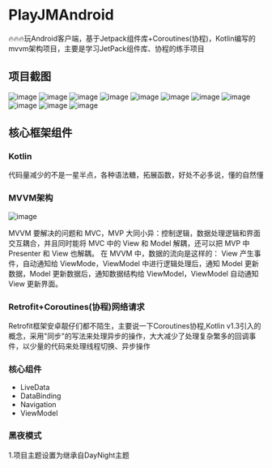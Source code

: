 # PlayJMAndroid
:fire::fire::fire:玩Android客户端，基于Jetpack组件库+Coroutines(协程)，Kotlin编写的mvvm架构项目，主要是学习JetPack组件库、协程的练手项目
## 项目截图
 ![image](https://raw.githubusercontent.com/DwyaneQ/PlayJMAndroid/master/screenshots/screenshots_1.png)
  ![image](https://raw.githubusercontent.com/DwyaneQ/PlayJMAndroid/master/screenshots/screenshots_2.png)
  ![image](https://raw.githubusercontent.com/DwyaneQ/PlayJMAndroid/master/screenshots/screenshots_3.png)
  ![image](https://raw.githubusercontent.com/DwyaneQ/PlayJMAndroid/master/screenshots/screenshots_4.png)
  ![image](https://raw.githubusercontent.com/DwyaneQ/PlayJMAndroid/master/screenshots/screenshots_5.png)
  ![image](https://raw.githubusercontent.com/DwyaneQ/PlayJMAndroid/master/screenshots/screenshots_6.png)
  ![image](https://raw.githubusercontent.com/DwyaneQ/PlayJMAndroid/master/screenshots/screenshots_7.png)
  ![image](https://raw.githubusercontent.com/DwyaneQ/PlayJMAndroid/master/screenshots/screenshots_8.png)
  ![image](https://raw.githubusercontent.com/DwyaneQ/PlayJMAndroid/master/screenshots/screenshots_9.png)
  ![image](https://raw.githubusercontent.com/DwyaneQ/PlayJMAndroid/master/screenshots/screenshots_10.png)
  ![image](https://raw.githubusercontent.com/DwyaneQ/PlayJMAndroid/master/screenshots/screenshots_11.png)
## 核心框架组件
### Kotlin
  代码量减少的不是一星半点，各种语法糖，拓展函数，好处不必多说，懂的自然懂
### MVVM架构
  ![image](https://raw.githubusercontent.com/DwyaneQ/PlayJMAndroid/master/screenshots/mvvm.png)
  
  MVVM 要解决的问题和 MVC，MVP 大同小异：控制逻辑，数据处理逻辑和界面交互耦合，并且同时能将 MVC 中的 View 和 Model 解耦，还可以把 MVP 中 Presenter 和 View 也解耦。
  在 MVVM 中，数据的流向是这样的：
View 产生事件，自动通知给 ViewMode，ViewModel 中进行逻辑处理后，通知 Model 更新数据，Model 更新数据后，通知数据结构给 ViewModel，ViewModel 自动通知 View 更新界面。
### Retrofit+Coroutines(协程)网络请求
  Retrofit框架安卓靓仔们都不陌生，主要说一下Coroutines协程,Kotlin v1.3引入的概念，采用"同步"的写法来处理异步的操作，大大减少了处理复杂繁多的回调事件，以少量的代码来处理线程切换、异步操作
### 核心组件
  * LiveData
  * DataBinding
  * Navigation
  * ViewModel
  
### 黑夜模式
  1.项目主题设置为继承自DayNight主题
  <style name="AppTheme" parent="Theme.AppCompat.DayNight">
 
 2.AppCompatDelegate.setDefaultNightMode()方法设置是否是黑夜模式，或跟随系统等
  //  开启黑夜模式
  AppCompatDelegate.setDefaultNightMode(AppCompatDelegate.MODE_NIGHT_YES)
  //  关闭黑夜模式
  AppCompatDelegate.setDefaultNightMode(AppCompatDelegate.MODE_NIGHT_NO)
  
  3.同时需要资源目录适配黑夜模式的color、drawable等
  创建color-night、drawable-night资源目录，添加与常规资源相同的文件名，不同颜色的资源文件以设置黑夜模式下的资源、颜色展示

### 感谢
   @hegaojian @CarGuo
